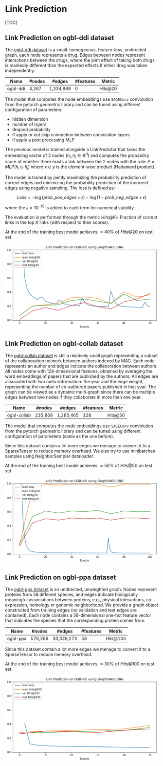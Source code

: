 # Link Prediction

[TOC]

## Link Prediction on ogbl-ddi dataset

The [ogbl-ddi dataset](https://ogb.stanford.edu/docs/linkprop/#ogbl-ddi) is a small. homogenous, feature-less, undirected graph, each node represents a drug. Edges between nodes represent interactions between the drugs, where the joint effect of taking both drugs is markedly different than the expected effects if either drug was taken independently.

| Name     | #nodes | #edges    | #features | **Metric** |
| -------- | ------ | --------- | --------- | ---------- |
| ogbl-ddi | 4,267  | 1,334,889 | 0         | Hits@20    |

The model that computes the node embeddings use `SAGEConv` convolution from the pytorch geometric library and can be tuned using different configuration of parameters:

- hidden dimension
- number of layers
- dropout probability
- if apply or not skip connection between convolution layers
- if apply a post processing MLP

The previous model is trained alongside a LinkPredictor that takes the embedding vector of 2 nodes $`(h_i, h_j \in \mathbb{R}^d )`$ and computes the probability score of whether there exists a link between the 2 nodes with the rule: $`P = MLP(h_i \odot h_j)`$ where  $`x \odot y`$ is the element-wise product (Hadamard product).

The model is trained by jointly maximizing the probability prediction of correct edges and minimizing the probability prediction of the incorrect edges using negative sampling. The loss is defined as:

```math
Loss = -\log(prob\_pos\_edges + ϵ) - \log(1-prob\_neg\_edges + ϵ)
```



where the $`ϵ=10^{-15}`$ is added to each term for numerical stability.

The evaluation is performed through the metric $`Hits@K =`$ Fraction of correct links in the top $`K`$ links (with respect to their scores).

At the end of the training best model achieves $`\approx 40\%`$ of $`Hits@20`$ on test set.

![](imgs/ogbl-ddi.png)

## Link Prediction on ogbl-collab dataset

The [ogbl-collab dataset](https://ogb.stanford.edu/docs/linkprop/#ogbl-collab) is still a relatively small  graph representing a subset of the collaboration network between authors indexed by MAG. Each node represents an author and edges indicate the collaboration between authors. All nodes come with 128-dimensional features, obtained by averaging the word embeddings of papers that are published by the authors. All edges are associated with two meta-information: the year and the edge weight, representing the number of co-authored papers published in that year. The graph can be viewed as a dynamic multi-graph since there can be multiple edges between two nodes if they collaborate in more than one year.

| Name        | #nodes  | #edges    | #features | **Metric** |
| ----------- | ------- | --------- | --------- | ---------- |
| ogbl-collab | 235,868 | 1,285,465 | 128       | Hits@50    |

The model that computes the node embeddings use `SAGEConv` convolution from the pytorch geometric library and can be tuned using different configuration of parameters (same as the one before).

 Since this dataset contain a lot more edges we menage to convert it to a SparseTensor to reduce memory overhead. We also try to use minibatches samples using NeighborSampler dataloader.

At the end of the training best model achieves $`\approx 50\%`$ of $`Hits@50`$ on test set.

![](imgs/ogbl-collab.png)

## Link Prediction on ogbl-ppa dataset

The [ogbl-ppa dataset](https://ogb.stanford.edu/docs/linkprop/#ogbl-ppa) is an undirected, unweighted graph. Nodes represent proteins from 58 different species, and edges indicate biologically meaningful associations between proteins, e.g., physical interactions, co-expression, homology or genomic neighborhood. We provide a graph object constructed from training edges (no validation and test edges are contained). Each node contains a 58-dimensional one-hot feature vector that indicates the species that the corresponding protein comes from.

| Name     | #nodes  | #edges     | #features | **Metric** |
| -------- | ------- | ---------- | --------- | ---------- |
| ogbl-ppa | 576,289 | 30,326,273 | 58        | Hits@100   |

 Since this dataset contain a lot more edges we menage to convert it to a SparseTensor to reduce memory overhead.

At the end of the training best model achieves $`\approx 30\%`$ of $`Hits@100`$ on test set.

![](imgs/ogbl-ppa.png)
